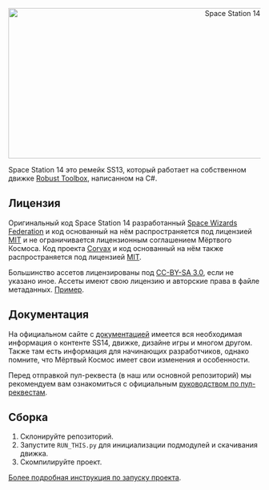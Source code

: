<p align="center"> <img alt="Space Station 14" width="880" height="300" src="https://raw.githubusercontent.com/space-wizards/asset-dump/de329a7898bb716b9d5ba9a0cd07f38e61f1ed05/github-logo.svg" /></p>

Space Station 14 это ремейк SS13, который работает на собственном движке [Robust Toolbox](https://github.com/space-wizards/RobustToolbox), написанном на C#.


## Лицензия

Оригинальный код Space Station 14 разработанный [Space Wizards Federation](https://github.com/space-wizards/space-station-14) и код основанный на нём распространяется под лицензией [MIT](https://github.com/dead-space-server/space-station-14-fobos/blob/master/MIT_LICENSE.TXT) и не ограничивается лицензионным соглашением Мёртвого Космоса. Код проекта [Corvax](https://github.com/space-syndicate/space-station-14) и код основанный на нём также распространяется под лицензией [MIT](https://github.com/dead-space-server/space-station-14-fobos/blob/master/MIT_LICENSE.TXT).

Большинство ассетов лицензированы под [CC-BY-SA 3.0](https://creativecommons.org/licenses/by-sa/3.0/), если не указано иное. Ассеты имеют свою лицензию и авторские права в файле метаданных. [Пример](https://github.com/dead-space-server/space-station-14-fobos/blob/master/Resources/Textures/Objects/Tools/crowbar.rsi/meta.json).


## Документация

На официальном сайте с [документацией](https://docs.spacestation14.io/) имеется вся необходимая информация о контенте SS14, движке, дизайне игры и многом другом. Также там есть информация для начинающих разработчиков, однако помните, что Мёртвый Космос имеет свои изменения и особенности.


Перед отправкой пул-реквеста (в наш или основной репозиторий) мы рекомендуем вам ознакомиться с официальным [руководством по пул-реквестам](https://docs.spacestation14.com/en/general-development/codebase-info/pull-request-guidelines.html).

## Сборка

1. Склонируйте репозиторий.
2. Запустите `RUN_THIS.py` для инициализации подмодулей и скачивания движка.
3. Скомпилируйте проект.

[Более подробная инструкция по запуску проекта](https://docs.spacestation14.com/en/general-development/setup.html).
